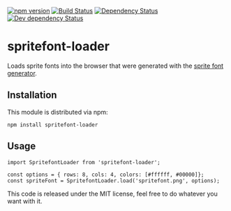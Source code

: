 [![npm version][npm-svg]][npm-url]
[![Build Status][travis-svg]][travis-url]
[![Dependency Status][david-deps-svg]][david-deps-url]
[![Dev dependency Status][david-devdeps-svg]][david-devdeps-url]

# spritefont-loader
Loads sprite fonts into the browser that were generated with the [sprite font generator](https://github.com/andormade/spritefont).

## Installation
This module is distributed via npm:
```
npm install spritefont-loader
```

## Usage
```
import SpritefontLoader from 'spritefont-loader';

const options = { rows: 8, cols: 4, colors: [#ffffff, #00000]};
const spriteFont = SpritefontLoader.load('spritefont.png', options);
```

This code is released under the MIT license, feel free to do whatever you want with it.

[npm-svg]: https://img.shields.io/npm/v/spritefont-loader.svg
[npm-url]: https://www.npmjs.com/package/spritefont-loader
[travis-svg]: https://travis-ci.org/andormade/spritefont-loader.svg?branch=master
[travis-url]: https://travis-ci.org/andormade/spritefont-loader
[david-deps-svg]: https://david-dm.org/andormade/spritefont-loader.svg
[david-deps-url]: https://david-dm.org/andormade/spritefont-loader
[david-devdeps-svg]: https://david-dm.org/andormade/spritefont-loader/dev-status.svg
[david-devdeps-url]: https://david-dm.org/andormade/spritefont-loader#info=devDependencies
